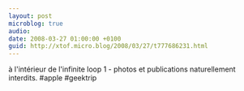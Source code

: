 ```yaml
---
layout: post
microblog: true
audio: 
date: 2008-03-27 01:00:00 +0100
guid: http://xtof.micro.blog/2008/03/27/t777686231.html
---
```

à l'intérieur de l'infinite loop 1 - photos et publications naturellement interdits. #apple #geektrip

